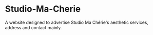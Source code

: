 # Studio-Ma-Cherie
A website designed to advertise Studio Ma Chérie's aesthetic services, address and contact mainly.

